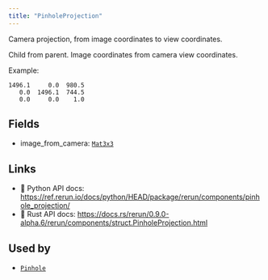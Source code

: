 ```yaml
---
title: "PinholeProjection"
---
```


Camera projection, from image coordinates to view coordinates.

Child from parent.
Image coordinates from camera view coordinates.

Example:
```text
1496.1     0.0  980.5
   0.0  1496.1  744.5
   0.0     0.0    1.0
```

## Fields

* image_from_camera: [`Mat3x3`](../datatypes/mat3x3.md)

## Links
 * 🐍 Python API docs: https://ref.rerun.io/docs/python/HEAD/package/rerun/components/pinhole_projection/
 * 🦀 Rust API docs: https://docs.rs/rerun/0.9.0-alpha.6/rerun/components/struct.PinholeProjection.html


## Used by

* [`Pinhole`](../archetypes/pinhole.md)
